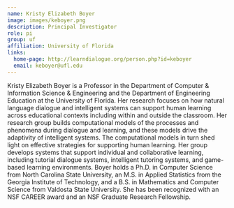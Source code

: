 ```yaml
---
name: Kristy Elizabeth Boyer
image: images/keboyer.png
description: Principal Investigator
role: pi
group: uf
affiliation: University of Florida
links:
  home-page: http://learndialogue.org/person.php?id=keboyer
  email: keboyer@ufl.edu
---
```


Kristy Elizabeth Boyer is a Professor in the Department of Computer & Information Science & Engineering and the Department of Engineering Education at the University of Florida. Her research focuses on how natural language dialogue and intelligent systems can support human learning across educational contexts including within and outside the classroom. Her research group builds computational models of the processes and phenomena during dialogue and learning, and these models drive the adaptivity of intelligent systems. The computational models in turn shed light on effective strategies for supporting human learning. Her group develops systems that support individual and collaborative learning, including tutorial dialogue systems, intelligent tutoring systems, and game-based learning environments. Boyer holds a Ph.D. in Computer Science from North Carolina State University, an M.S. in Applied Statistics from the Georgia Institute of Technology, and a B.S. in Mathematics and Computer Science from Valdosta State University. She has been recognized with an NSF CAREER award and an NSF Graduate Research Fellowship.
